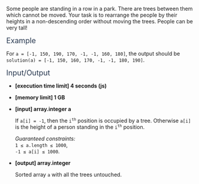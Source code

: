 <div class="markdown -arial"><p>Some people are standing in a row in a park. There are trees between them which cannot be moved. Your task is to rearrange the people by their heights in a non-descending order without moving the trees. People can be very tall!</p>
<p><span class="markdown--header" style="color:#2b3b52;font-size:1.4em">Example</span></p>
<p>For <code>a = [-1, 150, 190, 170, -1, -1, 160, 180]</code>, the output should be<br>
<code>solution(a) = [-1, 150, 160, 170, -1, -1, 180, 190]</code>.</p>
<p><span class="markdown--header" style="color:#2b3b52;font-size:1.4em">Input/Output</span></p>
<ul>
<li>
<p><strong>[execution time limit] 4 seconds (js)</strong></p>
</li>
<li>
<p><strong>[memory limit] 1 GB</strong></p>
</li>
<li>
<p><strong>[input] array.integer a</strong></p>
<p>If <code>a[i] = -1</code>, then the <code>i<sup>th</sup></code> position is occupied by a tree. Otherwise <code>a[i]</code> is the height of a person standing in the <code>i<sup>th</sup></code> position.</p>
<p><em>Guaranteed constraints:</em><br>
<code>1 ≤ a.length ≤ 1000</code>,<br>
<code>-1 ≤ a[i] ≤ 1000</code>.</p>
</li>
<li>
<p><strong>[output] array.integer</strong></p>
<p>Sorted array <code>a</code> with all the trees untouched.</p>
</li>
</ul>
</div>
